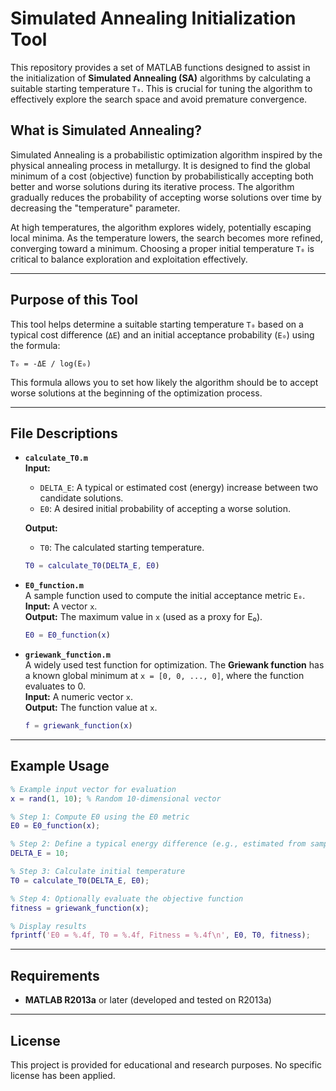 # Simulated Annealing Initialization Tool

This repository provides a set of MATLAB functions designed to assist in the initialization of **Simulated Annealing (SA)** algorithms by calculating a suitable starting temperature `T₀`. This is crucial for tuning the algorithm to effectively explore the search space and avoid premature convergence.

## What is Simulated Annealing?

Simulated Annealing is a probabilistic optimization algorithm inspired by the physical annealing process in metallurgy. It is designed to find the global minimum of a cost (objective) function by probabilistically accepting both better and worse solutions during its iterative process. The algorithm gradually reduces the probability of accepting worse solutions over time by decreasing the "temperature" parameter.

At high temperatures, the algorithm explores widely, potentially escaping local minima. As the temperature lowers, the search becomes more refined, converging toward a minimum. Choosing a proper initial temperature `T₀` is critical to balance exploration and exploitation effectively.

---

## Purpose of this Tool

This tool helps determine a suitable starting temperature `T₀` based on a typical cost difference (`ΔE`) and an initial acceptance probability (`E₀`) using the formula:

```
T₀ = -ΔE / log(E₀)
```

This formula allows you to set how likely the algorithm should be to accept worse solutions at the beginning of the optimization process.

---

## File Descriptions

- **`calculate_T0.m`**  
  **Input:**  
  - `DELTA_E`: A typical or estimated cost (energy) increase between two candidate solutions.  
  - `E0`: A desired initial probability of accepting a worse solution.  

  **Output:**  
  - `T0`: The calculated starting temperature.  

  ```matlab
  T0 = calculate_T0(DELTA_E, E0)
  ```

- **`E0_function.m`**  
  A sample function used to compute the initial acceptance metric `E₀`.  
  **Input:** A vector `x`.  
  **Output:** The maximum value in `x` (used as a proxy for E₀).  

  ```matlab
  E0 = E0_function(x)
  ```

- **`griewank_function.m`**  
  A widely used test function for optimization. The **Griewank function** has a known global minimum at `x = [0, 0, ..., 0]`, where the function evaluates to 0.  
  **Input:** A numeric vector `x`.  
  **Output:** The function value at `x`.  

  ```matlab
  f = griewank_function(x)
  ```

---

## Example Usage

```matlab
% Example input vector for evaluation
x = rand(1, 10); % Random 10-dimensional vector

% Step 1: Compute E0 using the E0 metric
E0 = E0_function(x);

% Step 2: Define a typical energy difference (e.g., estimated from samples)
DELTA_E = 10;

% Step 3: Calculate initial temperature
T0 = calculate_T0(DELTA_E, E0);

% Step 4: Optionally evaluate the objective function
fitness = griewank_function(x);

% Display results
fprintf('E0 = %.4f, T0 = %.4f, Fitness = %.4f\n', E0, T0, fitness);
```

---

## Requirements

- **MATLAB R2013a** or later (developed and tested on R2013a)

---

## License

This project is provided for educational and research purposes. No specific license has been applied.
